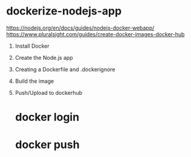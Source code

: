 # dockerize-nodejs-app
https://nodejs.org/en/docs/guides/nodejs-docker-webapp/
https://www.pluralsight.com/guides/create-docker-images-docker-hub

1. Install Docker
2. Create the Node.js app
3. Creating a Dockerfile and .dockerignore
4. Build the image
5. Push/Upload to dockerhub
   
   # docker login
   # docker push <image name>
